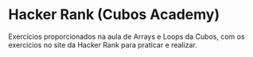 # Hacker Rank (Cubos Academy)
Exercícios proporcionados na aula de Arrays e Loops da Cubos, com os exercicios no site da Hacker Rank para praticar e realizar.
